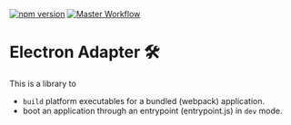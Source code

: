 [![npm version](https://badge.fury.io/js/electron-adapter.svg)](https://badge.fury.io/js/electron-adapter)
[![Master Workflow](https://github.com/Tada5hi/electron-adapter/workflows/main/badge.svg)](https://github.com/Tada5hi/electron-adapter)

# Electron Adapter 🛠
This is a library to
- `build` platform executables for a bundled (webpack) application.
- boot an application through an entrypoint (entrypoint.js) in `dev` mode. 
